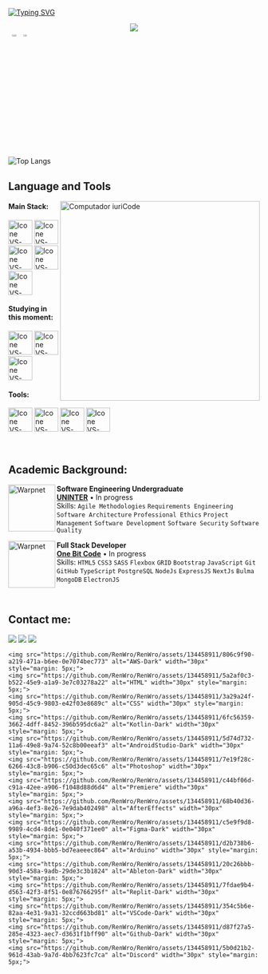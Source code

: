 [![Typing SVG](https://readme-typing-svg.herokuapp.com?color=FF3670&size=35&center=true&vCenter=true&width=1000&lines=My+name+is+Ren;I'm+Software+Engineering+Student)](https://git.io/typing-svg)
<div align="center">
<img src="https://github.com/RenWro/RenWro/assets/134458911/29143b94-27ae-4226-9454-47a0d54627c0">
</div>




<div style="display: flex; flex-wrap: wrap;">
<br>

<div align="center" style="margin-bottom:200px">
 <img width=45% align="center" src="https://github-readme-stats.vercel.app/api?username=RenWro&theme=transparent&show_icons=true" />
 <img width=40% align="center" src="https://github-readme-stats.vercel.app/api/top-langs/?username=RenWro&layout=compact&theme=transparent" />
</div>
</div>


<br>

  ![Top Langs](https://github-readme-stats-git-masterrstaa-rickstaa.vercel.app/api/top-langs/?username=RenWro&layout=compact&bg_color=000&border_color=30A3DC&title_color=E94D5F&text_color=FFF)
</p>

## Language and Tools

<img src="https://raw.githubusercontent.com/MicaelliMedeiros/micaellimedeiros/master/image/computer-illustration.png" min-width="400px" max-width="400px" width="400px" align="right" alt="Computador iuriCode">

#### Main Stack:
  [<img height="48px" width="48px" alt="Icone VS-Code" src="https://skillicons.dev/icons?i=html"/>](https://developer.mozilla.org/en-US/docs/Web/HTML)
  [<img height="48px" width="48px" alt="Icone VS-Code" src="https://skillicons.dev/icons?i=css"/>](https://developer.mozilla.org/en-US/docs/Web/CSS)
  [<img height="48px" width="48px" alt="Icone VS-Code" src="https://skillicons.dev/icons?i=js"/>](https://developer.mozilla.org/en-US/docs/Web/JavaScript)
  [<img height="48px" width="48px" alt="Icone VS-Code" src="https://skillicons.dev/icons?i=nodejs"/>](https://nodejs.org/en)
  [<img height="48px" width="48px" alt="Icone VS-Code" src="https://skillicons.dev/icons?i=react"/>](https://react.dev/)


#### Studying in this moment:
  [<img height="48px" width="48px" alt="Icone VS-Code" src="https://skillicons.dev/icons?i=sass"/>](https://sass-lang.com/)
  [<img height="48px" width="48px" alt="Icone VS-Code" src="https://skillicons.dev/icons?i=ts"/>](https://www.typescriptlang.org/)
  [<img height="48px" width="48px" alt="Icone VS-Code" src="https://skillicons.dev/icons?i=mysql"/>](https://www.mysql.com/)

#### Tools:

  [<img height="48px" width="48px" alt="Icone VS-Code" src="https://skillicons.dev/icons?i=figma"/>](https://www.figma.com/)
  [<img height="48px" width="48px" alt="Icone VS-Code" src="https://skillicons.dev/icons?i=vscode"/>](https://code.visualstudio.com/)
  [<img height="48px" width="48px" alt="Icone VS-Code" src="https://skillicons.dev/icons?i=github"/>](https://github.com/)
  [<img height="48px" width="48px" alt="Icone VS-Code" src="https://skillicons.dev/icons?i=git"/>](https://git-scm.com/)

<br>

## Academic Background:

[<img align="left" height="94px" width="94px" alt="Warpnet" src="https://media.licdn.com/dms/image/C4E0BAQG5HFi6nWrpQg/company-logo_200_200/0/1655119369480/grupo_uninter_logo?e=1709164800&v=beta&t=A_gJyj3OZmT1JZNQcxaIJY67jzxMEJMvcpxyq1CwmS0"/>](https://www.uninter.com/)
**Software Engineering Undergraduate** \
[**UNINTER**](https://www.uninter.com/)  • In progress\
Skills: `Agile Methodologies` `Requirements Engineering` `Software Architecture` `Professional Ethics`
`Project Management` `Software Development` `Software Security` `Software Quality`

[<img align="left" height="94px" width="94px" alt="Warpnet" src="https://yt3.googleusercontent.com/rObOEbK1sg50-EG5bF6XWqtUMS5FHsFMA5bOl50UwrXnezjLqovTdtPK6Ql9V-4jGkasyOXs1g=s900-c-k-c0x00ffffff-no-rj"/>](https://www.onebitcode.com/)
**Full Stack Developer** \
[**One Bit Code**](https://www.onebitcode.com/) • In progress \
Skills: `HTML5` `CSS3` `SASS` `Flexbox` `GRID` `Bootstrap` `JavaScript` `Git` `GitHub` `TypeScript` `PostgreSQL` `NodeJs` `ExpressJS` `NextJs`
`Bulma` `MongoDB` `ElectronJS`

<br>

## Contact me:
<div>
<a href="https://www.instagram.com/y_m_k.02/" target="_blank"><img loading="lazy" src="https://img.shields.io/badge/-Instagram-%23E4405F?style=for-the-badge&logo=instagram&logoColor=white" target="_blank"></a>
<a href = "mailto: contatojacquelineatae@gmail.com"><img loading="lazy" src="https://img.shields.io/badge/Gmail-D14836?style=for-the-badge&logo=gmail&logoColor=white" target="_blank"></a>
<a href="https://www.linkedin.com/in/jacquelineatae/" target="_blank"><img loading="lazy" src="https://img.shields.io/badge/-LinkedIn-%230077B5?style=for-the-badge&logo=linkedin&logoColor=white" target="_blank"></a>   
</div>


    <img src="https://github.com/RenWro/RenWro/assets/134458911/806c9f90-a219-471a-b6ee-0e7074bec773" alt="AWS-Dark" width="30px" style="margin: 5px;">
    <img src="https://github.com/RenWro/RenWro/assets/134458911/5a2af0c3-b522-45e9-a1a9-3e7c03278a22" alt="HTML" width="30px" style="margin: 5px;">
    <img src="https://github.com/RenWro/RenWro/assets/134458911/3a29a24f-905d-45c9-9803-e42f03e8689c" alt="CSS" width="30px" style="margin: 5px;">
    <img src="https://github.com/RenWro/RenWro/assets/134458911/6fc56359-3662-4dff-8452-396b595dc6a2" alt="Kotlin-Dark" width="30px" style="margin: 5px;">
    <img src="https://github.com/RenWro/RenWro/assets/134458911/5d74d732-11a6-49e8-9a74-52c8b00eeaf3" alt="AndroidStudio-Dark" width="30px" style="margin: 5px;">
    <img src="https://github.com/RenWro/RenWro/assets/134458911/7e19f28c-6266-43c8-b906-c50d3dec65c6" alt="Photoshop" width="30px" style="margin: 5px;">
    <img src="https://github.com/RenWro/RenWro/assets/134458911/c44bf06d-c91a-42ee-a906-f1048d88d6d4" alt="Premiere" width="30px" style="margin: 5px;">
    <img src="https://github.com/RenWro/RenWro/assets/134458911/68b40d36-a96a-4ef3-8e26-7e9dab402498" alt="AfterEffects" width="30px" style="margin: 5px;">
    <img src="https://github.com/RenWro/RenWro/assets/134458911/c5e9f9d8-9989-4cd4-8de1-0e040f371ee0" alt="Figma-Dark" width="30px" style="margin: 5px;">
    <img src="https://github.com/RenWro/RenWro/assets/134458911/d2b738b6-a53b-4934-bbb5-bd7eaeeec864" alt="Arduino" width="30px" style="margin: 5px;">
    <img src="https://github.com/RenWro/RenWro/assets/134458911/20c26bbb-90d3-458a-9adb-29de3c3b1824" alt="Ableton-Dark" width="30px" style="margin: 5px;">
    <img src="https://github.com/RenWro/RenWro/assets/134458911/7fdae9b4-d563-42f3-8f51-0e876766295f" alt="Replit-Dark" width="30px" style="margin: 5px;">
    <img src="https://github.com/RenWro/RenWro/assets/134458911/354c5b6e-82aa-4e31-9a31-32ccd663bd81" alt="VSCode-Dark" width="30px" style="margin: 5px;">
    <img src="https://github.com/RenWro/RenWro/assets/134458911/d87f27a5-285e-4323-aec7-d3631f1bff90" alt="Github-Dark" width="30px" style="margin: 5px;">
    <img src="https://github.com/RenWro/RenWro/assets/134458911/5b0d21b2-961d-43ab-9a7d-4bb7623fc7ca" alt="Discord" width="30px" style="margin: 5px;">





